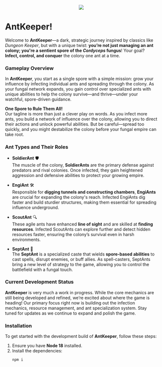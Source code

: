 <p align="center">
<img src="https://i.ibb.co/jVDpQ0g/ant-keeper.jpg"/>
</p>

# AntKeeper!

Welcome to **AntKeeper**—a dark, strategic journey inspired by classics like *Dungeon Keeper*, but with a unique twist: **you’re not just managing an ant colony; you're a sentient spore of the *Cordyceps* fungus**! Your goal? **Infect, control, and conquer** the colony one ant at a time.

### Gameplay Overview
In **AntKeeper**, you start as a single spore with a simple mission: grow your influence by infecting individual ants and spreading through the colony. As your fungal network expands, you gain control over specialized ants with unique abilities to help the colony survive—and thrive—under your watchful, spore-driven guidance.

**One Spore to Rule Them All!**  
Our tagline is more than just a clever play on words. As you infect more ants, you build a network of influence over the colony, allowing you to direct their actions and unlock powerful abilities. But be careful—spread too quickly, and you might destabilize the colony before your fungal empire can take root.

### Ant Types and Their Roles

- **SoldierAnt** 🛡️  
  The muscle of the colony, **SoldierAnts** are the primary defense against predators and rival colonies. Once infected, they gain heightened aggression and defensive abilities to protect your growing empire.

- **EngiAnt** 🛠️  
  Responsible for **digging tunnels and constructing chambers**, **EngiAnts** are crucial for expanding the colony's reach. Infected EngiAnts dig faster and build sturdier structures, making them essential for spreading influence underground.

- **ScoutAnt** 🔍  
  These agile ants have enhanced **line of sight** and are skilled at **finding resources**. Infected ScoutAnts can explore further and detect hidden resources faster, ensuring the colony’s survival even in harsh environments.

- **SeptAnt** 🔮  
  The **SeptAnt** is a specialized caste that wields **spore-based abilities** to cast spells, disrupt enemies, or buff allies. As spell-casters, SeptAnts bring a new level of strategy to the game, allowing you to control the battlefield with a fungal touch.

### Current Development Status
**AntKeeper** is very much a work in progress. While the core mechanics are still being developed and refined, we’re excited about where the game is heading! Our primary focus right now is building out the infection mechanics, resource management, and ant specialization system. Stay tuned for updates as we continue to expand and polish the game.

### Installation

To get started with the development build of **AntKeeper**, follow these steps:

1. Ensure you have **Node 18** installed.
2. Install the dependencies:
   ```bash
   npm i
